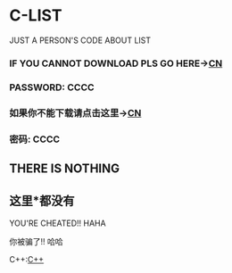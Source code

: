 # C-LIST
JUST A PERSON'S CODE ABOUT LIST

### IF YOU CANNOT DOWNLOAD PLS GO HERE→[CN](https://pan.baidu.com/s/1LimQW957PK7aGGDjTGNQoQ)
### PASSWORD: CCCC

### 如果你不能下载请点击这里→[CN](https://pan.baidu.com/s/1LimQW957PK7aGGDjTGNQoQ)
### 密码: CCCC

## THERE IS NOTHING

## 这里*都没有












YOU'RE CHEATED!! HAHA

你被骗了!! 哈哈

C++:[C++](https://www.runoob.com/cplusplus/cpp-tutorial.html)

